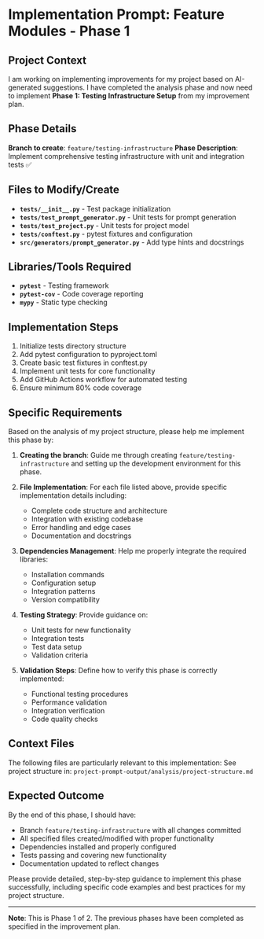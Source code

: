 # Implementation Prompt: Feature Modules - Phase 1

## Project Context

I am working on implementing improvements for my project based on AI-generated suggestions. I have completed the analysis phase and now need to implement **Phase 1: Testing Infrastructure Setup** from my improvement plan.

## Phase Details

**Branch to create**: `feature/testing-infrastructure`
**Phase Description**: Implement comprehensive testing infrastructure with unit and integration tests ✅

## Files to Modify/Create

- **`tests/__init__.py`** - Test package initialization
- **`tests/test_prompt_generator.py`** - Unit tests for prompt generation
- **`tests/test_project.py`** - Unit tests for project model
- **`tests/conftest.py`** - pytest fixtures and configuration
- **`src/generators/prompt_generator.py`** - Add type hints and docstrings

## Libraries/Tools Required

- **`pytest`** - Testing framework
- **`pytest-cov`** - Code coverage reporting
- **`mypy`** - Static type checking

## Implementation Steps

1. Initialize tests directory structure
2. Add pytest configuration to pyproject.toml
3. Create basic test fixtures in conftest.py
4. Implement unit tests for core functionality
5. Add GitHub Actions workflow for automated testing
6. Ensure minimum 80% code coverage

## Specific Requirements

Based on the analysis of my project structure, please help me implement this phase by:

1. **Creating the branch**: Guide me through creating `feature/testing-infrastructure` and setting up the development environment for this phase.

2. **File Implementation**: For each file listed above, provide specific implementation details including:
   - Complete code structure and architecture
   - Integration with existing codebase
   - Error handling and edge cases
   - Documentation and docstrings

3. **Dependencies Management**: Help me properly integrate the required libraries:
   - Installation commands
   - Configuration setup
   - Integration patterns
   - Version compatibility

4. **Testing Strategy**: Provide guidance on:
   - Unit tests for new functionality
   - Integration tests
   - Test data setup
   - Validation criteria

5. **Validation Steps**: Define how to verify this phase is correctly implemented:
   - Functional testing procedures
   - Performance validation
   - Integration verification
   - Code quality checks

## Context Files

The following files are particularly relevant to this implementation:
See project structure in: `project-prompt-output/analysis/project-structure.md`

## Expected Outcome

By the end of this phase, I should have:
- Branch `feature/testing-infrastructure` with all changes committed
- All specified files created/modified with proper functionality
- Dependencies installed and properly configured
- Tests passing and covering new functionality
- Documentation updated to reflect changes

Please provide detailed, step-by-step guidance to implement this phase successfully, including specific code examples and best practices for my project structure.

---

**Note**: This is Phase 1 of 2. The previous phases have been completed as specified in the improvement plan.
